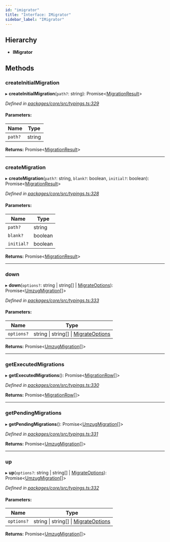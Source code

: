 ```yaml
---
id: "imigrator"
title: "Interface: IMigrator"
sidebar_label: "IMigrator"
---
```


## Hierarchy

* **IMigrator**

## Methods

### createInitialMigration

▸ **createInitialMigration**(`path?`: string): Promise&#60;[MigrationResult](../index.md#migrationresult)>

*Defined in [packages/core/src/typings.ts:329](https://github.com/mikro-orm/mikro-orm/blob/4249b052e/packages/core/src/typings.ts#L329)*

#### Parameters:

Name | Type |
------ | ------ |
`path?` | string |

**Returns:** Promise&#60;[MigrationResult](../index.md#migrationresult)>

___

### createMigration

▸ **createMigration**(`path?`: string, `blank?`: boolean, `initial?`: boolean): Promise&#60;[MigrationResult](../index.md#migrationresult)>

*Defined in [packages/core/src/typings.ts:328](https://github.com/mikro-orm/mikro-orm/blob/4249b052e/packages/core/src/typings.ts#L328)*

#### Parameters:

Name | Type |
------ | ------ |
`path?` | string |
`blank?` | boolean |
`initial?` | boolean |

**Returns:** Promise&#60;[MigrationResult](../index.md#migrationresult)>

___

### down

▸ **down**(`options?`: string \| string[] \| [MigrateOptions](../index.md#migrateoptions)): Promise&#60;[UmzugMigration](../index.md#umzugmigration)[]>

*Defined in [packages/core/src/typings.ts:333](https://github.com/mikro-orm/mikro-orm/blob/4249b052e/packages/core/src/typings.ts#L333)*

#### Parameters:

Name | Type |
------ | ------ |
`options?` | string \| string[] \| [MigrateOptions](../index.md#migrateoptions) |

**Returns:** Promise&#60;[UmzugMigration](../index.md#umzugmigration)[]>

___

### getExecutedMigrations

▸ **getExecutedMigrations**(): Promise&#60;[MigrationRow](../index.md#migrationrow)[]>

*Defined in [packages/core/src/typings.ts:330](https://github.com/mikro-orm/mikro-orm/blob/4249b052e/packages/core/src/typings.ts#L330)*

**Returns:** Promise&#60;[MigrationRow](../index.md#migrationrow)[]>

___

### getPendingMigrations

▸ **getPendingMigrations**(): Promise&#60;[UmzugMigration](../index.md#umzugmigration)[]>

*Defined in [packages/core/src/typings.ts:331](https://github.com/mikro-orm/mikro-orm/blob/4249b052e/packages/core/src/typings.ts#L331)*

**Returns:** Promise&#60;[UmzugMigration](../index.md#umzugmigration)[]>

___

### up

▸ **up**(`options?`: string \| string[] \| [MigrateOptions](../index.md#migrateoptions)): Promise&#60;[UmzugMigration](../index.md#umzugmigration)[]>

*Defined in [packages/core/src/typings.ts:332](https://github.com/mikro-orm/mikro-orm/blob/4249b052e/packages/core/src/typings.ts#L332)*

#### Parameters:

Name | Type |
------ | ------ |
`options?` | string \| string[] \| [MigrateOptions](../index.md#migrateoptions) |

**Returns:** Promise&#60;[UmzugMigration](../index.md#umzugmigration)[]>
